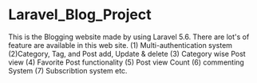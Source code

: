 # Laravel_Blog_Project
This is the Blogging website made by using Laravel 5.6. There are lot's of feature are available in this web site. (1) Multi-authentication system  (2)Category, Tag, and Post add, Update & delete (3) Category wise Post view (4) Favorite Post functionality (5) Post view Count (6) commenting System (7) Subscribtion system etc.
